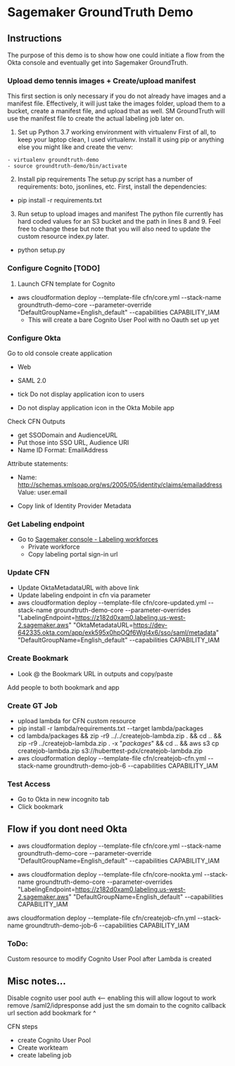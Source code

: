 # Sagemaker GroundTruth Demo

## Instructions

The purpose of this demo is to show how one could initiate a flow from the Okta console and eventually get into Sagemaker GroundTruth.

### Upload demo tennis images + Create/upload manifest

This first section is only necessary if you do not already have images and a manifest file. Effectively, it will just take the images folder, upload them to a bucket, create a manifest file, and upload that as well. SM GroundTruth will use the manifest file to create the actual labeling job later on.

1. Set up Python 3.7 working environment with virtualenv
First of all, to keep your laptop clean, I used virtualenv. Install it using pip or anything else you might like and create the venv:
```
- virtualenv groundtruth-demo
- source groundtruth-demo/bin/activate
```

2. Install pip requirements
The setup.py script has a number of requirements: boto, jsonlines, etc. First, install the dependencies:
- pip install -r requirements.txt

3. Run setup to upload images and manifest
The python file currently has hard coded values for an S3 bucket and the path in lines 8 and 9. Feel free to change these but note that you will also need to update the custom resource index.py later.
- python setup.py

### Configure Cognito [TODO]
1. Launch CFN template for Cognito
- aws cloudformation deploy --template-file cfn/core.yml --stack-name groundtruth-demo-core --parameter-override "DefaultGroupName=English_default" --capabilities CAPABILITY_IAM
  - This will create a bare Cognito User Pool with no Oauth set up yet

### Configure Okta
Go to old console
create application
- Web
- SAML 2.0

- tick Do not display application icon to users
- Do not display application icon in the Okta Mobile app

Check CFN Outputs
- get SSODomain and AudienceURL
- Put those into SSO URL, Audience URI
- Name ID Format: EmailAddress

Attribute statements:
- Name: http://schemas.xmlsoap.org/ws/2005/05/identity/claims/emailaddress
Value: user.email

- Copy link of Identity Provider Metadata

### Get Labeling endpoint
- Go to [Sagemaker console - Labeling workforces](https://us-west-2.console.aws.amazon.com/sagemaker/groundtruth?region=us-west-2#/labeling-workforces)
  - Private workforce
  - Copy labeling portal sign-in url

### Update CFN
- Update OktaMetadataURL with above link
- Update labeling endpoint in cfn via parameter
- aws cloudformation deploy --template-file cfn/core-updated.yml --stack-name groundtruth-demo-core --parameter-overrides "LabelingEndpoint=https://z182d0xam0.labeling.us-west-2.sagemaker.aws" "OktaMetadataURL=https://dev-642335.okta.com/app/exk595x0hpOQf6Wgl4x6/sso/saml/metadata" "DefaultGroupName=English_default" --capabilities CAPABILITY_IAM

### Create Bookmark
- Look @ the Bookmark URL in outputs and copy/paste

Add people to both bookmark and app

### Create GT Job
- upload lambda for CFN custom resource
- pip install -r lambda/requirements.txt --target lambda/packages
- cd lambda/packages && zip -r9 ../../createjob-lambda.zip . && cd .. && zip -r9 ../createjob-lambda.zip . -x "*packages*" && cd .. && aws s3 cp createjob-lambda.zip s3://huberttest-pdx/createjob-lambda.zip
- aws cloudformation deploy --template-file cfn/createjob-cfn.yml --stack-name groundtruth-demo-job-6 --capabilities CAPABILITY_IAM

### Test Access
- Go to Okta in new incognito tab
- Click bookmark

<!-- ## Reset Instructions
1. ./reset.sh
2. Delete CFN stack -->

## Flow if you dont need Okta

- aws cloudformation deploy --template-file cfn/core.yml --stack-name groundtruth-demo-core --parameter-override "DefaultGroupName=English_default" --capabilities CAPABILITY_IAM

- aws cloudformation deploy --template-file cfn/core-nookta.yml --stack-name groundtruth-demo-core --parameter-overrides "LabelingEndpoint=https://z182d0xam0.labeling.us-west-2.sagemaker.aws" "DefaultGroupName=English_default" --capabilities CAPABILITY_IAM

aws cloudformation deploy --template-file cfn/createjob-cfn.yml --stack-name groundtruth-demo-job-6 --capabilities CAPABILITY_IAM



### ToDo:
Custom resource to modify Cognito User Pool after Lambda is created

## Misc notes...
Disable cognito user pool auth <-- enabling this will allow logout to work
remove /saml2/idpresponse
add just the sm domain to the cognito callback url section
add bookmark for ^

CFN steps
- create Cognito User Pool
- Create workteam
- create labeling job
